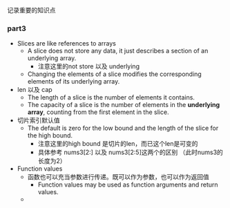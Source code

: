 记录重要的知识点

### part3
- Slices are like references to arrays 
  - A slice does not store any data, it just describes a section of an underlying array.
    - 注意这里的not store 以及 underlying
  - Changing the elements of a slice modifies the corresponding elements of its underlying array.
- len 以及 cap
  - The length of a slice is the number of elements it contains.
  - The capacity of a slice is the number of elements in the **underlying array**, counting from the first element in the slice.
- 切片索引默认值
  - The default is zero for the low bound and the length of the slice for the high bound.
    - 注意这里的high bound 是切片的len，而已这个len是可变的
    - 具体参考 nums3[2:] 以及 nums3[2:5]这两个的区别 （此时nums3的长度为2）
- Function values
  - 函数也可以充当参数进行传递。既可以作为参数，也可以作为返回值
    - Function values may be used as function arguments and return values.
  - 